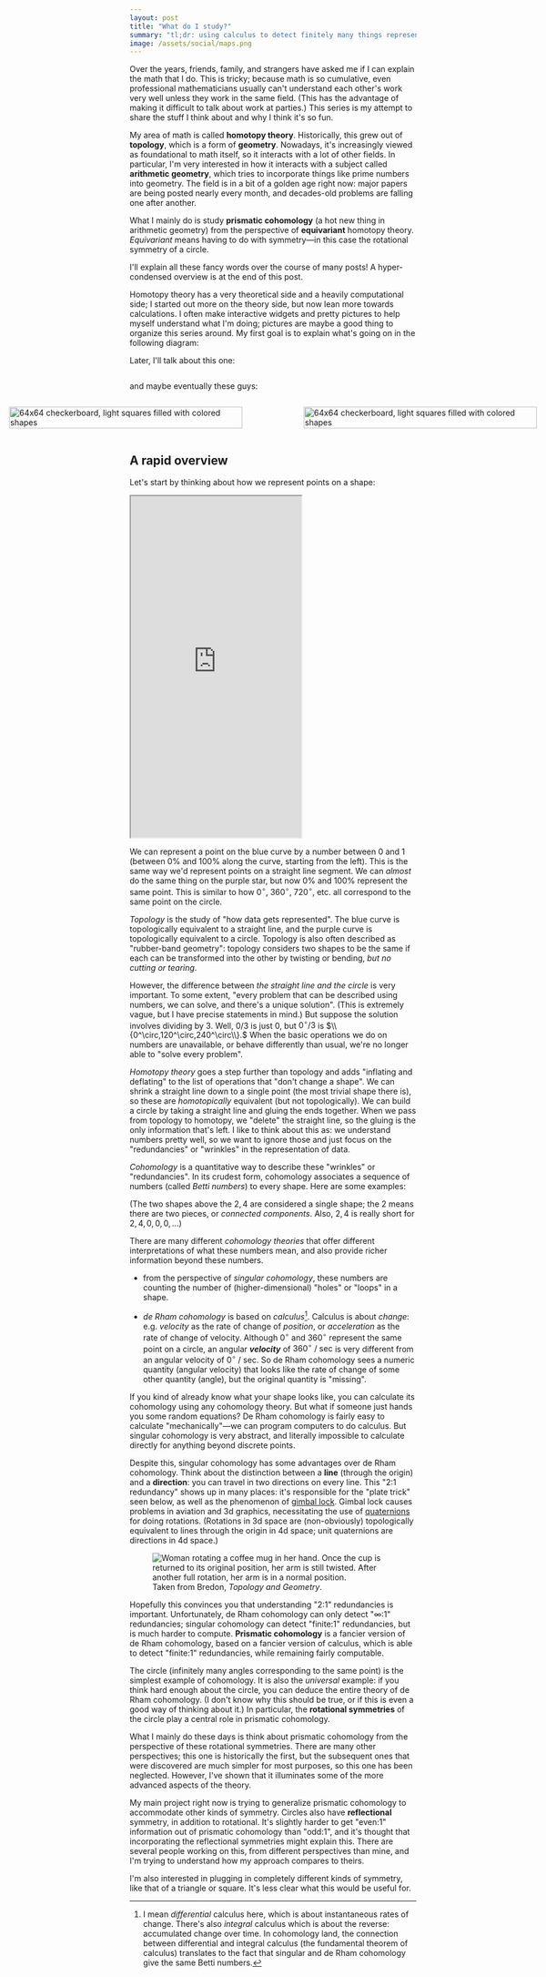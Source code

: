```yaml
---
layout: post
title: "What do I study?"
summary: "tl;dr: using calculus to detect finitely many things representing the same thing"
image: /assets/social/maps.png
---
```


Over the years, friends, family, and strangers have asked me if I can explain the math that I do. This is tricky; because math is so cumulative, even professional mathematicians usually can't understand each other's work very well unless they work in the same field. (This has the advantage of making it difficult to talk about work at parties.) This series is my attempt to share the stuff I think about and why I think it's so fun.

My area of math is called **homotopy theory**. Historically, this grew out of **topology**, which is a form of **geometry**. Nowadays, it's increasingly viewed as foundational to math itself, so it interacts with a lot of other fields. In particular, I'm very interested in how it interacts with a subject called **arithmetic geometry**, which tries to incorporate things like prime numbers into geometry. The field is in a bit of a golden age right now: major papers are being posted nearly every month, and decades-old problems are falling one after another. 

 What I mainly do is study **prismatic cohomology** (a hot new thing in arithmetic geometry) from the perspective of **equivariant** homotopy theory. *Equivariant* means having to do with symmetry—in this case the rotational symmetry of a circle.

I'll explain all these fancy words over the course of many posts! A hyper-condensed overview is at the end of this post.

Homotopy theory has a very theoretical side and a heavily computational side; I started out more on the theory side, but now lean more towards calculations. I often make interactive widgets and pretty pictures to help myself understand what I'm doing; pictures are maybe a good thing to organize this series around. My first goal is to explain what's going on in the following diagram:

<figure>
  <object
    style="background-color: #bbb"
    title="Numbers 1 through 27 with colored bars stacked on top. Every number has a red bar; multiples of 3 (additionally) have an orange bar; multiples of 9 have a yellow bar; and 27 has a green bar."
    data="/assets/q-legendre-3.svg" width="100%"></object>
</figure>

Later, I'll talk about this one:

<figure>
  <img
    alt=""
    src="/assets/grid.svg" />
</figure>

and maybe eventually these guys:

<div style="display:flex;width:200%;margin-left:-50%;justify-items:space-between;gap:2em;">
<figure>
  <img
    alt="64x64 checkerboard, light squares filled with colored shapes"
    src="/assets/slice-2-perfd.svg" width="100%" />
</figure>

<figure>
  <img
    alt="64x64 checkerboard, light squares filled with colored shapes"
    src="/assets/slice-good-2.svg" width="100%" />
</figure>
</div>

## A rapid overview

Let's start by thinking about how we represent points on a shape:

<iframe height="600" src="https://ysulyma.github.io/epiplexis/what-study/topology-demo/dist/"></iframe>

We can represent a point on the blue curve by a number between 0 and 1 (between 0% and 100% along the curve, starting from the left). This is the same way we'd represent points on a straight line segment. We can _almost_ do the same thing on the purple star, but now 0% and 100% represent the same point. This is similar to how $0^\circ,$ $360^\circ,$ $720^\circ,$ etc. all correspond to the same point on the circle.

<dfn>Topology</dfn> is the study of "how data gets represented". The blue curve is topologically equivalent to a straight line, and the purple curve is topologically equivalent to a circle. Topology is also often described as "rubber-band geometry": topology considers two shapes to be the same if each can be transformed into the other by twisting or bending, _but no cutting or tearing_.

However, the difference between _the straight line and the circle_ is very important. To some extent, "every problem that can be described using numbers, we can solve, and there's a unique solution". (This is extremely vague, but I have precise statements in mind.) But suppose the solution involves dividing by $3$. Well, $0/3$ is just $0,$ but $0^\circ/3$ is $\\{0^\circ,120^\circ,240^\circ\\}.$ When the basic operations we do on numbers are unavailable, or behave differently than usual, we're no longer able to "solve every problem".

<dfn>Homotopy theory</dfn> goes a step further than topology and adds "inflating and deflating" to the list of operations that "don't change a shape". We can shrink a straight line down to a single point (the most trivial shape there is), so these are _homotopically_ equivalent (but not topologically). We can build a circle by taking a straight line and gluing the ends together. When we pass from topology to homotopy, we "delete" the straight line, so the gluing is the only information that's left. I like to think about this as: we understand numbers pretty well, so we want to ignore those and just focus on the "redundancies" or "wrinkles" in the representation of data.

<dfn>Cohomology</dfn> is a quantitative way to describe these "wrinkles" or "redundancies". In its crudest form, cohomology associates a sequence of numbers (called <dfn>Betti numbers</dfn>) to every shape. Here are some examples:

<object
  class="magic-svg"
  data="/assets/betti-numbers.svg" type="image/svg+xml"
  aria-label="Numbers of various shapes. A string with no crossings: 1; a string with one loop: 1, 1; one string with three loops and another with one loop: 2, 4; a sphere: 1, 0, 1; a torus: 1, 2, 1"></object>

(The two shapes above the $2,\,4$ are considered a single shape; the $2$ means there are two pieces, or <dfn>connected components</dfn>. Also, $2,\,4$ is really short for $2,\,4,\,0,\,0,\,0,\,\dotsc$)

There are many different <dfn>cohomology theories</dfn> that offer different interpretations of what these numbers mean, and also provide richer information beyond these numbers.

- from the perspective of <dfn>singular cohomology</dfn>, these numbers are counting the number of (higher-dimensional) "holes" or "loops" in a shape.

- <dfn>de Rham cohomology</dfn> is based on *calculus*[^calculus]. Calculus is about *change*: e.g. *velocity* as the rate of change of *position*, or *acceleration* as the rate of change of velocity. Although $0^\circ$ and $360^\circ$ represent the same point on a circle, an angular **_velocity_** of $360^\circ\text{ / sec}$ is very different from an angular velocity of $0^\circ\text{ / sec}$. So de Rham cohomology sees a numeric quantity (angular velocity) that looks like the rate of change of some other quantity (angle), but the original quantity is "missing".

If you kind of already know what your shape looks like, you can calculate its cohomology using any cohomology theory. But what if someone just hands you some random equations? De Rham cohomology is fairly easy to calculate "mechanically"—we can program computers to do calculus. But singular cohomology is very abstract, and literally impossible to calculate directly for anything beyond discrete points.

Despite this, singular cohomology has some advantages over de Rham cohomology. Think about the distinction between a **line** (through the origin) and a **direction**: you can travel in two directions on every line. This "2:1 redundancy" shows up in many places: it's responsible for the "plate trick" seen below, as well as the phenomenon of [gimbal lock](https://en.wikipedia.org/wiki/Gimbal_lock). Gimbal lock causes problems in aviation and 3d graphics, necessitating the use of [quaternions](https://en.wikipedia.org/wiki/Quaternions) for doing rotations. (Rotations in 3d space are (non-obviously) topologically equivalent to lines through the origin in 4d space; unit quaternions are directions in 4d space.)

<figure>
  <img alt="Woman rotating a coffee mug in her hand. Once the cup is returned to its original position, her arm is still twisted. After another full rotation, her arm is in a normal position." src="/assets/plate-trick.png" />
  <figcaption>Taken from Bredon, <cite>Topology and Geometry</cite>.</figcaption>
</figure>

Hopefully this convinces you that understanding "2:1" redundancies is important. Unfortunately, de Rham cohomology can only detect "∞:1" redundancies; singular cohomology can detect "finite:1" redundancies, but is much harder to compute. **Prismatic cohomology** is a fancier version of de Rham cohomology, based on a fancier version of calculus, which is able to detect "finite:1" redundancies, while remaining fairly computable.

The circle (infinitely many angles corresponding to the same point) is the simplest example of cohomology. It is also the _universal_ example: if you think hard enough about the circle, you can deduce the entire theory of de Rham cohomology. (I don't know why this should be true, or if this is even a good way of thinking about it.) In particular, the **rotational symmetries** of the circle play a central role in prismatic cohomology.

What I mainly do these days is think about prismatic cohomology from the perspective of these rotational symmetries. There are many other perspectives; this one is historically the first, but the subsequent ones that were discovered are much simpler for most purposes, so this one has been neglected. However, I've shown that it illuminates some of the more advanced aspects of the theory.

My main project right now is trying to generalize prismatic cohomology to accommodate other kinds of symmetry. Circles also have **reflectional** symmetry, in addition to rotational. It's slightly harder to get "even:1" information out of prismatic cohomology than "odd:1", and it's thought that incorporating the reflectional symmetries might explain this. There are several people working on this, from different perspectives than mine, and I'm trying to understand how my approach compares to theirs.

I'm also interested in plugging in completely different kinds of symmetry, like that of a triangle or square. It's less clear what this would be useful for.

[^calculus]: I mean *differential* calculus here, which is about instantaneous rates of change. There's also *integral* calculus which is about the reverse: accumulated change over time. In cohomology land, the connection between differential and integral calculus (the fundamental theorem of calculus) translates to the fact that singular and de Rham cohomology give the same Betti numbers.
